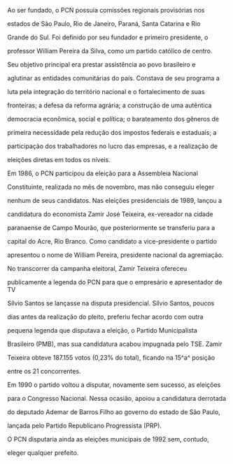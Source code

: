 

Ao ser fundado, o PCN possuía comissões regionais provisórias nos

estados de São Paulo, Rio de Janeiro, Paraná, Santa Catarina e Rio

Grande do Sul. Foi definido por seu fundador e primeiro presidente, o

professor William Pereira da Silva, como um partido católico de centro.

Seu objetivo principal era prestar assistência ao povo brasileiro e

aglutinar as entidades comunitárias do país. Constava de seu programa a

luta pela integração do território nacional e o fortalecimento de suas

fronteiras; a defesa da reforma agrária; a construção de uma autêntica

democracia econômica, social e política; o barateamento dos gêneros de

primeira necessidade pela redução dos impostos federais e estaduais; a

participação dos trabalhadores no lucro das empresas, e a realização de

eleições diretas em todos os níveis.



Em 1986, o PCN participou da eleição para a Assembleia Nacional

Constituinte, realizada no mês de novembro, mas não conseguiu eleger

nenhum de seus candidatos. Nas eleições presidenciais de 1989, lançou a

candidatura do economista Zamir José Teixeira, ex-vereador na cidade

paranaense de Campo Mourão, que posteriormente se transferiu para a

capital do Acre, Rio Branco. Como candidato a vice-presidente o partido

apresentou o nome de William Pereira, presidente nacional da agremiação.

No transcorrer da campanha eleitoral, Zamir Teixeira ofereceu

publicamente a legenda do PCN para que o empresário e apresentador de TV

Sílvio Santos se lançasse na disputa presidencial. Sílvio Santos, poucos

dias antes da realização do pleito, preferiu fechar acordo com outra

pequena legenda que disputava a eleição, o Partido Municipalista

Brasileiro (PMB), mas sua candidatura acabou impugnada pelo TSE. Zamir

Teixeira obteve 187.155 votos (0,23% do total), ficando na 15^a^ posição

entre os 21 concorrentes.



Em 1990 o partido voltou a disputar, novamente sem sucesso, as eleições

para o Congresso Nacional. Nessa ocasião, apoiou a candidatura derrotada

do deputado Ademar de Barros Filho ao governo do estado de São Paulo,

lançada pelo Partido Republicano Progressista (PRP).



O PCN disputaria ainda as eleições municipais de 1992 sem, contudo,

eleger qualquer prefeito.




